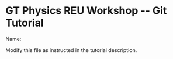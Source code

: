 # GT Physics REU Workshop -- Git Tutorial

Name: 

Modify this file as instructed in the tutorial description.
